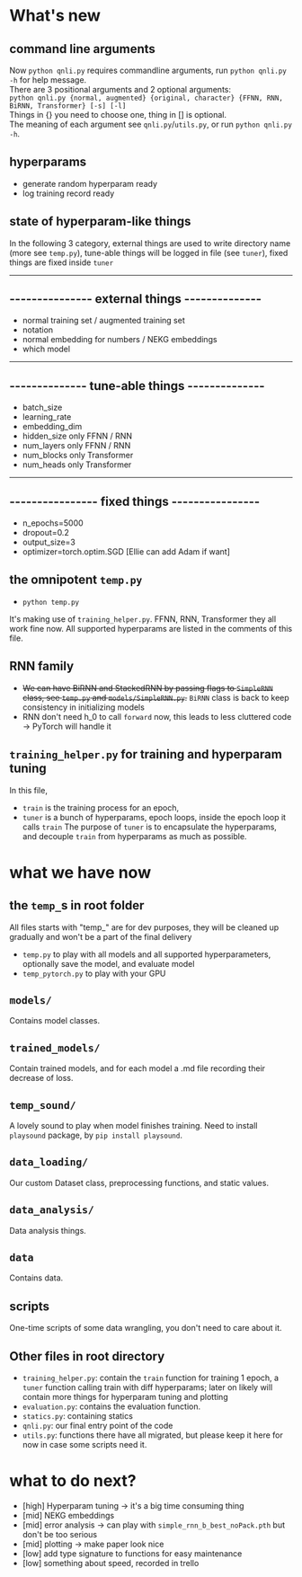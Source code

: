 # What's new

## command line arguments

Now `python qnli.py` requires commandline arguments, run `python qnli.py -h` for help message.  
There are 3 positional arguments and 2 optional arguments:  
`python qnli.py {normal, augmented} {original, character} {FFNN, RNN, BiRNN, Transformer} [-s] [-l]`  
Things in {} you need to choose one, thing in [] is optional.  
The meaning of each argument see `qnli.py`/`utils.py`, or run `python qnli.py -h`.

## hyperparams

- generate random hyperparam ready
- log training record ready

## state of hyperparam-like things

In the following 3 category, external things are used to write directory name (more see `temp.py`), tune-able things will be logged in file (see `tuner`), fixed things are fixed inside `tuner`

---

## --------------- external things --------------

- normal training set / augmented training set
- notation
- normal embedding for numbers / NEKG embeddings
- which model

---

## -------------- tune-able things --------------

- batch_size
- learning_rate
- embedding_dim
- hidden_size only FFNN / RNN
- num_layers only FFNN / RNN
- num_blocks only Transformer
- num_heads only Transformer

---

## ---------------- fixed things ----------------

- n_epochs=5000
- dropout=0.2
- output_size=3
- optimizer=torch.optim.SGD [Ellie can add Adam if want]

## the omnipotent `temp.py`

- `python temp.py`

It's making use of `training_helper.py`. FFNN, RNN, Transformer they all work fine now.
All supported hyperparams are listed in the comments of this file.

## RNN family

- ~~We can have BiRNN and StackedRNN by passing flags to `SimpleRNN` class, see `temp.py` and `models/SimpleRNN.py`.~~ `BiRNN` class is back to keep consistency in initializing models
- RNN don't need h_0 to call `forward` now, this leads to less cluttered code -> PyTorch will handle it

## `training_helper.py` for training and hyperparam tuning

In this file,

- `train` is the training process for an epoch,
- `tuner` is a bunch of hyperparams, epoch loops, inside the epoch loop it calls `train`
  The purpose of `tuner` is to encapsulate the hyperparams, and decouple `train` from hyperparams as much as possible.

# what we have now

## the `temp_`s in root folder

All files starts with "temp\_" are for dev purposes, they will be cleaned up gradually and won't be a part of the final delivery

- `temp.py` to play with all models and all supported hyperparameters, optionally save the model, and evaluate model
- `temp_pytorch.py` to play with your GPU

## `models/`

Contains model classes.

## `trained_models/`

Contain trained models, and for each model a .md file recording their decrease of loss.

## `temp_sound/`

A lovely sound to play when model finishes training.
Need to install `playsound` package, by `pip install playsound`.

## `data_loading/`

Our custom Dataset class, preprocessing functions, and static values.

## `data_analysis/`

Data analysis things.

## `data`

Contains data.

## scripts

One-time scripts of some data wrangling, you don't need to care about it.

## Other files in root directory

- `training_helper.py`: contain the `train` function for training 1 epoch, a `tuner` function calling train with diff hyperparams; later on likely will contain more things for hyperparam tuning and plotting
- `evaluation.py`: contains the evaluation function.
- `statics.py`: containing statics
- `qnli.py`: our final entry point of the code
- `utils.py`: functions there have all migrated, but please keep it here for now in case some scripts need it.

# what to do next?

- [high] Hyperparam tuning -> it's a big time consuming thing
- [mid] NEKG embeddings
- [mid] error analysis -> can play with `simple_rnn_b_best_noPack.pth` but don't be too serious
- [mid] plotting -> make paper look nice
- [low] add type signature to functions for easy maintenance
- [low] something about speed, recorded in trello
